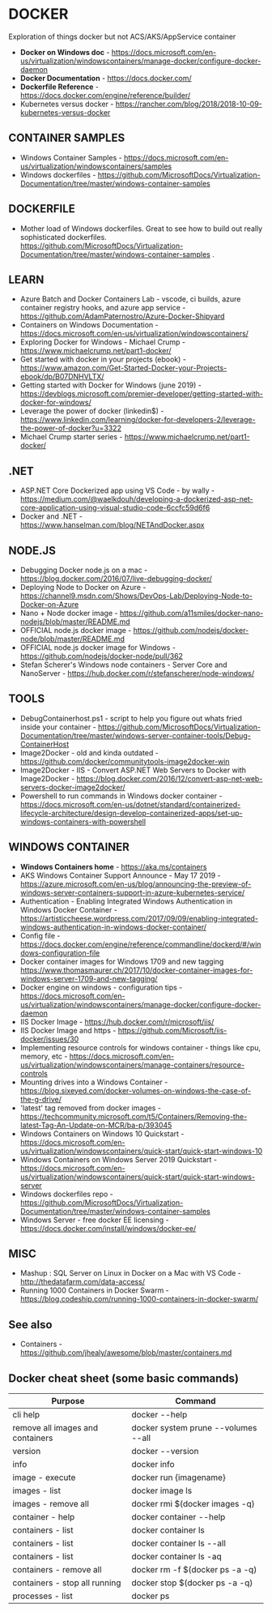 # DOCKER

Exploration of things docker but not ACS/AKS/AppService container

* **Docker on Windows doc** - https://docs.microsoft.com/en-us/virtualization/windowscontainers/manage-docker/configure-docker-daemon
* **Docker Documentation** - https://docs.docker.com/
* **Dockerfile Reference** - https://docs.docker.com/engine/reference/builder/
* Kubernetes versus docker - https://rancher.com/blog/2018/2018-10-09-kubernetes-versus-docker

## CONTAINER SAMPLES

* Windows Container Samples - https://docs.microsoft.com/en-us/virtualization/windowscontainers/samples
* Windows dockerfiles - https://github.com/MicrosoftDocs/Virtualization-Documentation/tree/master/windows-container-samples

## DOCKERFILE

* Mother load of Windows dockerfiles.  Great to see how to build out really sophisticated dockerfiles.  https://github.com/MicrosoftDocs/Virtualization-Documentation/tree/master/windows-container-samples .

## LEARN

* Azure Batch and Docker Containers Lab - vscode, ci builds, azure container registry hooks, and azure app service - https://github.com/AdamPaternostro/Azure-Docker-Shipyard 
* Containers on Windows Documentation - https://docs.microsoft.com/en-us/virtualization/windowscontainers/
* Exploring Docker for Windows - Michael Crump - https://www.michaelcrump.net/part1-docker/
* Get started with docker in your projects (ebook) - https://www.amazon.com/Get-Started-Docker-your-Projects-ebook/dp/B07DNHVLTX/
* Getting started with Docker for Windows (june 2019) - https://devblogs.microsoft.com/premier-developer/getting-started-with-docker-for-windows/
* Leverage the power of docker (linkedin$) - https://www.linkedin.com/learning/docker-for-developers-2/leverage-the-power-of-docker?u=3322
* Michael Crump starter series - https://www.michaelcrump.net/part1-docker/

## .NET

* ASP.NET Core Dockerized app using VS Code - by wally - https://medium.com/@waelkdouh/developing-a-dockerized-asp-net-core-application-using-visual-studio-code-6ccfc59d6f6
* Docker and .NET - https://www.hanselman.com/blog/NETAndDocker.aspx

## NODE.JS

* Debugging Docker node.js on a mac - https://blog.docker.com/2016/07/live-debugging-docker/
* Deploying Node to Docker on Azure - https://channel9.msdn.com/Shows/DevOps-Lab/Deploying-Node-to-Docker-on-Azure
* Nano + Node docker image - https://github.com/a11smiles/docker-nano-nodejs/blob/master/README.md
* OFFICIAL node.js docker image - https://github.com/nodejs/docker-node/blob/master/README.md
* OFFICIAL node.js docker image for Windows - https://github.com/nodejs/docker-node/pull/362
* Stefan Scherer's Windows node containers - Server Core and NanoServer - https://hub.docker.com/r/stefanscherer/node-windows/

## TOOLS

* DebugContainerhost.ps1 - script to help you figure out whats fried inside your container - https://github.com/MicrosoftDocs/Virtualization-Documentation/tree/master/windows-server-container-tools/Debug-ContainerHost
* Image2Docker - old and kinda outdated - https://github.com/docker/communitytools-image2docker-win
* Image2Docker - IIS - Convert ASP.NET Web Servers to Docker with Image2Docker - https://blog.docker.com/2016/12/convert-asp-net-web-servers-docker-image2docker/
* Powershell to run commands in Windows docker container - https://docs.microsoft.com/en-us/dotnet/standard/containerized-lifecycle-architecture/design-develop-containerized-apps/set-up-windows-containers-with-powershell

## WINDOWS CONTAINER

* **Windows Containers home** - https://aka.ms/containers 
* AKS Windows Container Support Announce - May 17 2019 - https://azure.microsoft.com/en-us/blog/announcing-the-preview-of-windows-server-containers-support-in-azure-kubernetes-service/
* Authentication - Enabling Integrated Windows Authentication in Windows Docker Container - https://artisticcheese.wordpress.com/2017/09/09/enabling-integrated-windows-authentication-in-windows-docker-container/
* Config file - https://docs.docker.com/engine/reference/commandline/dockerd/#/windows-configuration-file
* Docker container images for Windows 1709 and new tagging <https://www.thomasmaurer.ch/2017/10/docker-container-images-for-windows-server-1709-and-new-tagging/>
* Docker engine on windows - configuration tips - https://docs.microsoft.com/en-us/virtualization/windowscontainers/manage-docker/configure-docker-daemon
* IIS Docker Image - https://hub.docker.com/r/microsoft/iis/
* IIS Docker Image and https - https://github.com/Microsoft/iis-docker/issues/30
* Implementing resource controls for windows container - things like cpu, memory, etc - https://docs.microsoft.com/en-us/virtualization/windowscontainers/manage-containers/resource-controls
* Mounting drives into a Windows Container - https://blog.sixeyed.com/docker-volumes-on-windows-the-case-of-the-g-drive/
* 'latest' tag removed from docker images - https://techcommunity.microsoft.com/t5/Containers/Removing-the-latest-Tag-An-Update-on-MCR/ba-p/393045
* Windows Containers on Windows 10 Quickstart - https://docs.microsoft.com/en-us/virtualization/windowscontainers/quick-start/quick-start-windows-10
* Windows Containers on Windows Server 2019 Quickstart - https://docs.microsoft.com/en-us/virtualization/windowscontainers/quick-start/quick-start-windows-server
* Windows dockerfiles repo - https://github.com/MicrosoftDocs/Virtualization-Documentation/tree/master/windows-container-samples
* Windows Server - free docker EE licensing - https://docs.docker.com/install/windows/docker-ee/

## MISC

* Mashup : SQL Server on Linux in Docker on a Mac with VS Code - http://thedatafarm.com/data-access/
* Running 1000 Containers in Docker Swarm - https://blog.codeship.com/running-1000-containers-in-docker-swarm/

## See also

* Containers - https://github.com/jhealy/awesome/blob/master/containers.md

## Docker cheat sheet (some basic commands)

| Purpose                  | Command                         |
|--------------------------|---------------------------------|
| cli help | docker --help |
| remove all images and containers| docker system prune --volumes --all |
| version           | docker --version                |
| info              | docker info                     |
| image - execute          | docker run {imagename}          |
| images - list            | docker image ls                 |
| images - remove all | docker rmi $(docker images -q) |
| container - help | docker container --help |
| containers - list        | docker container ls             |
| containers - list        | docker container ls --all       |
| containers - list        | docker container ls -aq         |
| containers - remove all | docker rm -f $(docker ps -a -q) |
| containers - stop all running | docker stop $(docker ps -a -q) |
| processes - list | docker ps |